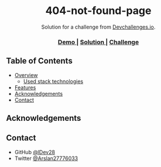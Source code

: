 <h1 align="center">404-not-found-page</h1>

<div align="center">
   Solution for a challenge from  <a href="http://devchallenges.io" target="_blank">Devchallenges.io</a>.
</div>

<div align="center">
  <h3>
    <a href="https://ldev28.github.io/404-not-found-page/">
      Demo
    </a>
    <span> | </span>
    <a href="https://github.com/ldev28/404-not-found-page">
      Solution
    </a>
    <span> | </span>
    <a href="https://devchallenges.io/challenges/wBunSb7FPrIepJZAg0sY">
      Challenge
    </a>
  </h3>
</div>

<!-- TABLE OF CONTENTS -->

## Table of Contents

- [Overview](#overview)
   - [Used stack technologies](#used-stack-technologies)
- [Features](#features)
- [Acknowledgements](#acknowledgements)
- [Contact](#contact)

<!-- OVERVIEW -->

<!-- ## Overview -->

<!-- ![](https://github.com/ldev28/404-not-found-page/blob/main/page.PNG) -->


<!-- Introduce your projects by taking a screenshot or a gif. Try to tell visitors a story about your project by answering:

- Where can I see your demo?
- What was your experience?
- What have you learned/improved?
- Your wisdom? :)
-->

<!-- ### Used stack technologies

- html
- css -->
<!-- - scss -->

<!-- ## Features

<!-- List the features of your application or follow the template. Don't share the figma file here :) -->

<!-- This application/site was created as a submission to a [DevChallenges](https://devchallenges.io/challenges) challenge. The [404-not-found-page](https://devchallenges.io/challenges/wBunSb7FPrIepJZAg0sY) was to build an application to complete the given user stories. --> 


## Acknowledgements

<!-- This section should list any articles or add-ons/plugins that helps you to complete the project. This is optional but it will help you in the future. For exmpale

- [Steps to replicate a design with only HTML and CSS](https://devchallenges-blogs.web.app/how-to-replicate-design/) -->

## Contact

- GitHub [@lDev28](https://github.com/ldev28)
- Twitter [@Arslan27776033](https://twitter.com/Arslan27776033)
<!-- - VK [] -->
